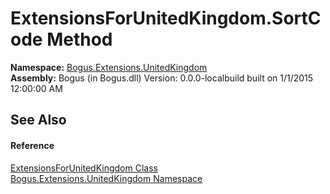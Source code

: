 # ExtensionsForUnitedKingdom.SortCode Method 
 

**Namespace:**&nbsp;<a href="N_Bogus_Extensions_UnitedKingdom">Bogus.Extensions.UnitedKingdom</a><br />**Assembly:**&nbsp;Bogus (in Bogus.dll) Version: 0.0.0-localbuild built on 1/1/2015 12:00:00 AM

## See Also


#### Reference
<a href="T_Bogus_Extensions_UnitedKingdom_ExtensionsForUnitedKingdom">ExtensionsForUnitedKingdom Class</a><br /><a href="N_Bogus_Extensions_UnitedKingdom">Bogus.Extensions.UnitedKingdom Namespace</a><br />